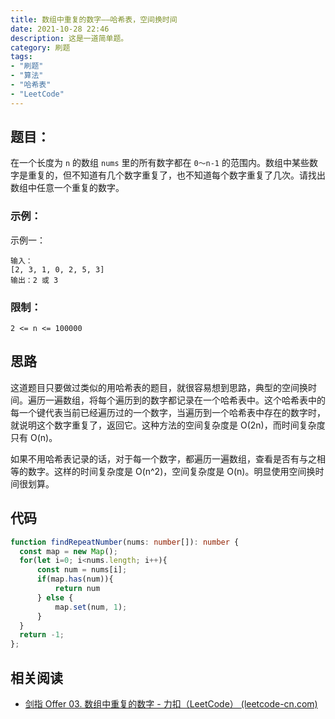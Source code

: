 ```yaml
---
title: 数组中重复的数字——哈希表，空间换时间
date: 2021-10-28 22:46
description: 这是一道简单题。
category: 刷题
tags:
- "刷题"
- "算法"
- "哈希表"
- "LeetCode"
---
```

## 题目：

在一个长度为 `n` 的数组 `nums` 里的所有数字都在 `0～n-1` 的范围内。数组中某些数字是重复的，但不知道有几个数字重复了，也不知道每个数字重复了几次。请找出数组中任意一个重复的数字。

### 示例：

示例一：  

```
输入：
[2, 3, 1, 0, 2, 5, 3]
输出：2 或 3 
```

### 限制：

`2 <= n <= 100000`

## 思路

这道题目只要做过类似的用哈希表的题目，就很容易想到思路，典型的空间换时间。遍历一遍数组，将每个遍历到的数字都记录在一个哈希表中。这个哈希表中的每一个键代表当前已经遍历过的一个数字，当遍历到一个哈希表中存在的数字时，就说明这个数字重复了，返回它。这种方法的空间复杂度是 O(2n)，而时间复杂度只有 O(n)。

如果不用哈希表记录的话，对于每一个数字，都遍历一遍数组，查看是否有与之相等的数字。这样的时间复杂度是 O(n^2)，空间复杂度是 O(n)。明显使用空间换时间很划算。


## 代码
```typescript
function findRepeatNumber(nums: number[]): number {
  const map = new Map();
  for(let i=0; i<nums.length; i++){
      const num = nums[i];
      if(map.has(num)){
          return num
      } else {
          map.set(num, 1);
      }
  }
  return -1;
};
```

## 相关阅读

* [剑指 Offer 03. 数组中重复的数字 - 力扣（LeetCode） (leetcode-cn.com)](https://leetcode-cn.com/problems/shu-zu-zhong-zhong-fu-de-shu-zi-lcof/)
